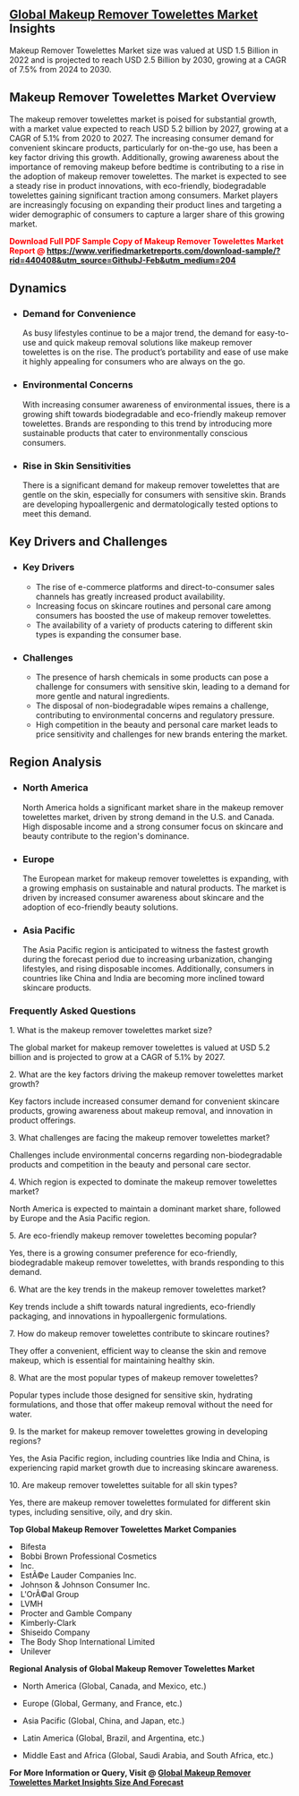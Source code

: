 <h2><a href="https://www.verifiedmarketreports.com/download-sample/?rid=440408&amp;utm_source=GithubJ&amp;utm_medium=204" target="_blank">Global Makeup Remover Towelettes Market</a> Insights</h2><p>Makeup Remover Towelettes Market size was valued at USD 1.5 Billion in 2022 and is projected to reach USD 2.5 Billion by 2030, growing at a CAGR of 7.5% from 2024 to 2030.</p><p> <h2>Makeup Remover Towelettes Market Overview</h2> <p>The makeup remover towelettes market is poised for substantial growth, with a market value expected to reach USD 5.2 billion by 2027, growing at a CAGR of 5.1% from 2020 to 2027. The increasing consumer demand for convenient skincare products, particularly for on-the-go use, has been a key factor driving this growth. Additionally, growing awareness about the importance of removing makeup before bedtime is contributing to a rise in the adoption of makeup remover towelettes. The market is expected to see a steady rise in product innovations, with eco-friendly, biodegradable towelettes gaining significant traction among consumers. Market players are increasingly focusing on expanding their product lines and targeting a wider demographic of consumers to capture a larger share of this growing market.</p> <p><b><p><span class=""><span style="color: #ff0000;"><strong>Download Full PDF Sample Copy of Makeup Remover Towelettes Market Report</strong> @ </span><a href="https://www.verifiedmarketreports.com/download-sample/?rid=440408&amp;utm_source=GithubJ-Feb&amp;utm_medium=204" target="_blank">https://www.verifiedmarketreports.com/download-sample/?rid=440408&amp;utm_source=GithubJ-Feb&amp;utm_medium=204</a></span></p></b></p> <h2>Dynamics</h2> <ul> <li><h3>Demand for Convenience</h3> As busy lifestyles continue to be a major trend, the demand for easy-to-use and quick makeup removal solutions like makeup remover towelettes is on the rise. The product’s portability and ease of use make it highly appealing for consumers who are always on the go.</li> <li><h3>Environmental Concerns</h3> With increasing consumer awareness of environmental issues, there is a growing shift towards biodegradable and eco-friendly makeup remover towelettes. Brands are responding to this trend by introducing more sustainable products that cater to environmentally conscious consumers.</li> <li><h3>Rise in Skin Sensitivities</h3> There is a significant demand for makeup remover towelettes that are gentle on the skin, especially for consumers with sensitive skin. Brands are developing hypoallergenic and dermatologically tested options to meet this demand.</li> </ul> <h2>Key Drivers and Challenges</h2> <ul> <li><h3>Key Drivers</h3> <ul> <li>The rise of e-commerce platforms and direct-to-consumer sales channels has greatly increased product availability.</li> <li>Increasing focus on skincare routines and personal care among consumers has boosted the use of makeup remover towelettes.</li> <li>The availability of a variety of products catering to different skin types is expanding the consumer base.</li> </ul> </li> <li><h3>Challenges</h3> <ul> <li>The presence of harsh chemicals in some products can pose a challenge for consumers with sensitive skin, leading to a demand for more gentle and natural ingredients.</li> <li>The disposal of non-biodegradable wipes remains a challenge, contributing to environmental concerns and regulatory pressure.</li> <li>High competition in the beauty and personal care market leads to price sensitivity and challenges for new brands entering the market.</li> </ul> </li> </ul> <h2>Region Analysis</h2> <ul> <li><h3>North America</h3> North America holds a significant market share in the makeup remover towelettes market, driven by strong demand in the U.S. and Canada. High disposable income and a strong consumer focus on skincare and beauty contribute to the region's dominance.</li> <li><h3>Europe</h3> The European market for makeup remover towelettes is expanding, with a growing emphasis on sustainable and natural products. The market is driven by increased consumer awareness about skincare and the adoption of eco-friendly beauty solutions.</li> <li><h3>Asia Pacific</h3> The Asia Pacific region is anticipated to witness the fastest growth during the forecast period due to increasing urbanization, changing lifestyles, and rising disposable incomes. Additionally, consumers in countries like China and India are becoming more inclined toward skincare products.</li> </ul> <h3>Frequently Asked Questions</h3> <p>1. What is the makeup remover towelettes market size?</p> <p>The global market for makeup remover towelettes is valued at USD 5.2 billion and is projected to grow at a CAGR of 5.1% by 2027.</p> <p>2. What are the key factors driving the makeup remover towelettes market growth?</p> <p>Key factors include increased consumer demand for convenient skincare products, growing awareness about makeup removal, and innovation in product offerings.</p> <p>3. What challenges are facing the makeup remover towelettes market?</p> <p>Challenges include environmental concerns regarding non-biodegradable products and competition in the beauty and personal care sector.</p> <p>4. Which region is expected to dominate the makeup remover towelettes market?</p> <p>North America is expected to maintain a dominant market share, followed by Europe and the Asia Pacific region.</p> <p>5. Are eco-friendly makeup remover towelettes becoming popular?</p> <p>Yes, there is a growing consumer preference for eco-friendly, biodegradable makeup remover towelettes, with brands responding to this demand.</p> <p>6. What are the key trends in the makeup remover towelettes market?</p> <p>Key trends include a shift towards natural ingredients, eco-friendly packaging, and innovations in hypoallergenic formulations.</p> <p>7. How do makeup remover towelettes contribute to skincare routines?</p> <p>They offer a convenient, efficient way to cleanse the skin and remove makeup, which is essential for maintaining healthy skin.</p> <p>8. What are the most popular types of makeup remover towelettes?</p> <p>Popular types include those designed for sensitive skin, hydrating formulations, and those that offer makeup removal without the need for water.</p> <p>9. Is the market for makeup remover towelettes growing in developing regions?</p> <p>Yes, the Asia Pacific region, including countries like India and China, is experiencing rapid market growth due to increasing skincare awareness.</p> <p>10. Are makeup remover towelettes suitable for all skin types?</p> <p>Yes, there are makeup remover towelettes formulated for different skin types, including sensitive, oily, and dry skin.</p> </p><p><strong>Top Global Makeup Remover Towelettes Market Companies</strong></p><div data-test-id=""><p><li>Bifesta</li><li> Bobbi Brown Professional Cosmetics</li><li> Inc.</li><li> EstÃ©e Lauder Companies Inc.</li><li> Johnson & Johnson Consumer Inc.</li><li> L'OrÃ©al Group</li><li> LVMH</li><li> Procter and Gamble Company</li><li> Kimberly-Clark</li><li> Shiseido Company</li><li> The Body Shop International Limited</li><li> Unilever</li></p><div><strong>Regional Analysis of&nbsp;Global Makeup Remover Towelettes Market</strong></div><ul><li dir="ltr"><p dir="ltr">North America&nbsp;(Global, Canada, and Mexico, etc.)</p></li><li dir="ltr"><p dir="ltr">Europe (Global, Germany, and France, etc.)</p></li><li dir="ltr"><p dir="ltr">Asia Pacific&nbsp;(Global, China, and Japan, etc.)</p></li><li dir="ltr"><p dir="ltr">Latin America&nbsp;(Global, Brazil, and Argentina, etc.)</p></li><li dir="ltr">Middle East and Africa&nbsp;(Global, Saudi Arabia, and South Africa, etc.)</li></ul><p><strong>For More Information or Query, Visit @&nbsp;</strong><strong><a href="https://www.verifiedmarketreports.com/product/makeup-remover-towelettes-market/?utm_source=GithubJ&amp;utm_medium=204" target="_blank">Global Makeup Remover Towelettes Market Insights Size And Forecast</a></strong></p></div>
